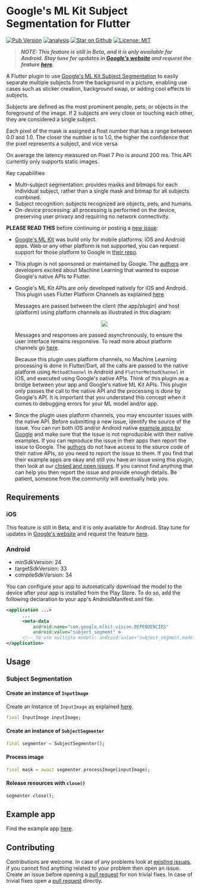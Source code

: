 # Google's ML Kit Subject Segmentation for Flutter

[![Pub Version](https://img.shields.io/pub/v/google_mlkit_subject_segmentation)](https://pub.dev/packages/google_mlkit_subject_segmentation)
[![analysis](https://github.com/flutter-ml/google_ml_kit_flutter/actions/workflows/code-analysis.yml/badge.svg)](https://github.com/flutter-ml/google_ml_kit_flutter/actions)
[![Star on Github](https://img.shields.io/github/stars/flutter-ml/google_ml_kit_flutter.svg?style=flat&logo=github&colorB=deeppink&label=stars)](https://github.com/flutter-ml/google_ml_kit_flutter)
[![License: MIT](https://img.shields.io/badge/license-MIT-purple.svg)](https://opensource.org/licenses/MIT)

> ***NOTE: This feature is still in Beta, and it is only available for Android. Stay tune for updates in [Google's website](https://developers.google.com/ml-kit/vision/subject-segmentation) and request the feature [here](https://github.com/googlesamples/mlkit/issues).***

A Flutter plugin to use [Google's ML Kit Subject Segmentation](https://developers.google.com/ml-kit/vision/subject-segmentation) to easily separate multiple subjects from the background in a picture, enabling use cases such as sticker creation, background swap, or adding cool effects to subjects.

Subjects are defined as the most prominent people, pets, or objects in the foreground of the image. If 2 subjects are very close or touching each other, they are considered a single subject.

Each pixel of the mask is assigned a float number that has a range between 0.0 and 1.0. The closer the number is to 1.0, the higher the confidence that the pixel represents a subject, and vice versa

On average the latency measured on Pixel 7 Pro is around 200 ms. This API currently only supports static images.

Key capabilities

- Multi-subject segmentation: provides masks and bitmaps for each individual subject, rather than a single mask and bitmap for all subjects combined.
- Subject recognition: subjects recognized are objects, pets, and humans.
- On-device processing: all processing is performed on the device, preserving user privacy and requiring no network connectivity.


**PLEASE READ THIS** before continuing or posting a [new issue](https://github.com/flutter-ml/google_ml_kit_flutter/issues):

- [Google's ML Kit](https://developers.google.com/ml-kit) was build only for mobile platforms: iOS and Android apps. Web or any other platform is not supported, you can request support for those platform to Google in [their repo](https://github.com/googlesamples/mlkit/issues).

- This plugin is not sponsored or maintained by Google. The [authors](https://github.com/flutter-ml/google_ml_kit_flutter/blob/master/AUTHORS) are developers excited about Machine Learning that wanted to expose Google's native APIs to Flutter.

- Google's ML Kit APIs are only developed natively for iOS and Android. This plugin uses Flutter Platform Channels as explained [here](https://docs.flutter.dev/development/platform-integration/platform-channels).

  Messages are passed between the client (the app/plugin) and host (platform) using platform channels as illustrated in this diagram:

  <p align="center" width="100%">
    <img src="https://docs.flutter.dev/assets/images/docs/PlatformChannels.png"> 
  </p>

  Messages and responses are passed asynchronously, to ensure the user interface remains responsive. To read more about platform channels go [here](https://docs.flutter.dev/development/platform-integration/platform-channels).

  Because this plugin uses platform channels, no Machine Learning processing is done in Flutter/Dart, all the calls are passed to the native platform using `MethodChannel` in Android and `FlutterMethodChannel` in iOS, and executed using Google's native APIs. Think of this plugin as a bridge between your app and Google's native ML Kit APIs. This plugin only passes the call to the native API and the processing is done by Google's API. It is important that you understand this concept when it comes to debugging errors for your ML model and/or app.

- Since the plugin uses platform channels, you may encounter issues with the native API. Before submitting a new issue, identify the source of the issue. You can run both iOS and/or Android native [example apps by Google](https://github.com/googlesamples/mlkit) and make sure that the issue is not reproducible with their native examples. If you can reproduce the issue in their apps then report the issue to Google. The [authors](https://github.com/flutter-ml/google_ml_kit_flutter/blob/master/AUTHORS) do not have access to the source code of their native APIs, so you need to report the issue to them. If you find that their example apps are okay and still you have an issue using this plugin, then look at our [closed and open issues](https://github.com/flutter-ml/google_ml_kit_flutter/issues). If you cannot find anything that can help you then report the issue and provide enough details. Be patient, someone from the community will eventually help you.

## Requirements

### iOS

This feature is still in Beta, and it is only available for Android. Stay tune for updates in [Google's website](https://developers.google.com/ml-kit/vision/subject-segmentation) and request the feature [here](https://github.com/googlesamples/mlkit/issues).

### Android

- minSdkVersion: 24
- targetSdkVersion: 33
- compileSdkVersion: 34

You can configure your app to automatically download the model to the device after your app is installed from the Play Store. To do so, add the following declaration to your app's AndroidManifest.xml file:

```xml
<application ...>
      ...
      <meta-data
          android:name="com.google.mlkit.vision.DEPENDENCIES"
          android:value="subject_segment" >
      <!-- To use multiple models: android:value="subject_segment,model2,model3" -->
</application>
```

## Usage

### Subject Segmentation

#### Create an instance of `InputImage`

Create an instance of `InputImage` as explained [here](https://github.com/flutter-ml/google_ml_kit_flutter/blob/master/packages/google_mlkit_commons#creating-an-inputimage).

```dart
final InputImage inputImage;
```

#### Create an instance of `SubjectSegmenter`

```dart
final segmenter = SubjectSegmenter();
```

#### Process image

```dart
final mask = await segmenter.processImage(inputImage);
```

#### Release resources with `close()`

```dart
segmenter.close();
```

## Example app

Find the example app [here](https://github.com/flutter-ml/google_ml_kit_flutter/tree/master/packages/example).

## Contributing

Contributions are welcome.
In case of any problems look at [existing issues](https://github.com/flutter-ml/google_ml_kit_flutter/issues), if you cannot find anything related to your problem then open an issue.
Create an issue before opening a [pull request](https://github.com/flutter-ml/google_ml_kit_flutter/pulls) for non trivial fixes.
In case of trivial fixes open a [pull request](https://github.com/flutter-ml/google_ml_kit_flutter/pulls) directly.
